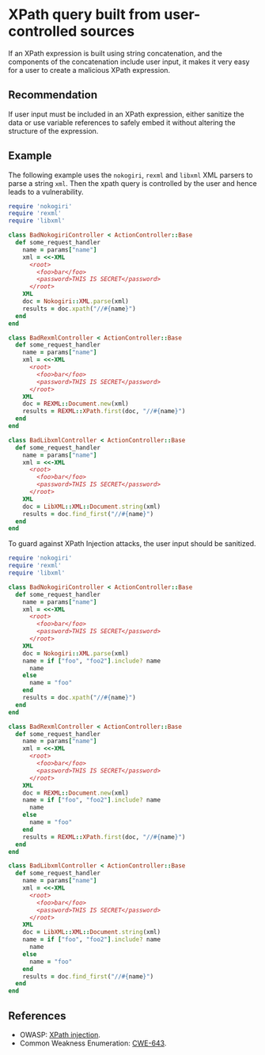# XPath query built from user-controlled sources
If an XPath expression is built using string concatenation, and the components of the concatenation include user input, it makes it very easy for a user to create a malicious XPath expression.


## Recommendation
If user input must be included in an XPath expression, either sanitize the data or use variable references to safely embed it without altering the structure of the expression.


## Example
The following example uses the `nokogiri`, `rexml` and `libxml` XML parsers to parse a string `xml`. Then the xpath query is controlled by the user and hence leads to a vulnerability.


```ruby
require 'nokogiri'
require 'rexml'
require 'libxml'

class BadNokogiriController < ActionController::Base
  def some_request_handler
    name = params["name"]
    xml = <<-XML
      <root>
        <foo>bar</foo>
        <password>THIS IS SECRET</password>
      </root>
    XML
    doc = Nokogiri::XML.parse(xml)
    results = doc.xpath("//#{name}")
  end
end

class BadRexmlController < ActionController::Base
  def some_request_handler
    name = params["name"]
    xml = <<-XML
      <root>
        <foo>bar</foo>
        <password>THIS IS SECRET</password>
      </root>
    XML
    doc = REXML::Document.new(xml)
    results = REXML::XPath.first(doc, "//#{name}")
  end
end

class BadLibxmlController < ActionController::Base
  def some_request_handler
    name = params["name"]
    xml = <<-XML
      <root>
        <foo>bar</foo>
        <password>THIS IS SECRET</password>
      </root>
    XML
    doc = LibXML::XML::Document.string(xml)
    results = doc.find_first("//#{name}")
  end
end
```
To guard against XPath Injection attacks, the user input should be sanitized.


```ruby
require 'nokogiri'
require 'rexml'
require 'libxml'

class BadNokogiriController < ActionController::Base
  def some_request_handler
    name = params["name"]
    xml = <<-XML
      <root>
        <foo>bar</foo>
        <password>THIS IS SECRET</password>
      </root>
    XML
    doc = Nokogiri::XML.parse(xml)
    name = if ["foo", "foo2"].include? name
      name
    else 
      name = "foo"
    end
    results = doc.xpath("//#{name}")
  end
end

class BadRexmlController < ActionController::Base
  def some_request_handler
    name = params["name"]
    xml = <<-XML
      <root>
        <foo>bar</foo>
        <password>THIS IS SECRET</password>
      </root>
    XML
    doc = REXML::Document.new(xml)
    name = if ["foo", "foo2"].include? name
      name
    else 
      name = "foo"
    end
    results = REXML::XPath.first(doc, "//#{name}")
  end
end

class BadLibxmlController < ActionController::Base
  def some_request_handler
    name = params["name"]
    xml = <<-XML
      <root>
        <foo>bar</foo>
        <password>THIS IS SECRET</password>
      </root>
    XML
    doc = LibXML::XML::Document.string(xml)
    name = if ["foo", "foo2"].include? name
      name
    else 
      name = "foo"
    end
    results = doc.find_first("//#{name}")
  end
end
```

## References
* OWASP: [XPath injection](https://owasp.org/www-community/attacks/XPATH_Injection).
* Common Weakness Enumeration: [CWE-643](https://cwe.mitre.org/data/definitions/643.html).
